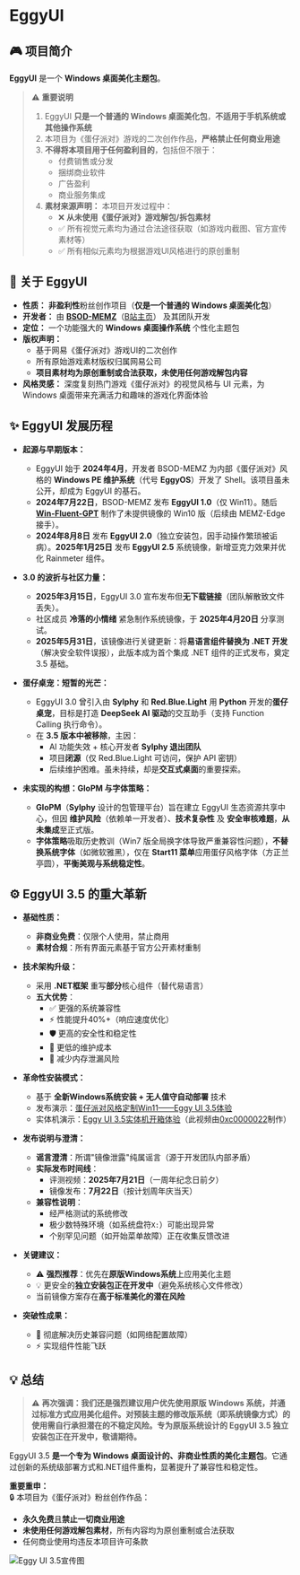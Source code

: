 ﻿# EggyUI

## 🎮 项目简介
**EggyUI** 是一个 **Windows 桌面美化主题包**。

> ⚠️ **重要说明**  
> 1. EggyUI **只是一个普通的 Windows 桌面美化包**，**不适用于手机系统或其他操作系统**  
> 2. 本项目为《蛋仔派对》游戏的二次创作作品，**严格禁止任何商业用途**  
> 3. **不得将本项目用于任何盈利目的**，包括但不限于：
>    - 付费销售或分发
>    - 捆绑商业软件
>    - 广告盈利
>    - 商业服务集成
> 4. **素材来源声明：** 本项目开发过程中：
>    - ❌ **从未使用《蛋仔派对》游戏解包/拆包素材**
>    - ✅ 所有视觉元素均为通过合法途径获取（如游戏内截图、官方宣传素材等）
>    - ✅ 所有相似元素均为根据游戏UI风格进行的原创重制

## 🌟 关于 EggyUI
*   **性质：** **非盈利性**粉丝创作项目（**仅是一个普通的 Windows 桌面美化包**）
*   **开发者：** 由 [**BSOD-MEMZ**](https://github.com/BSOD-MEMZ)（[B站主页](https://space.bilibili.com/1975308950)） 及其团队开发
*   **定位：** 一个功能强大的 **Windows 桌面操作系统** 个性化主题包
*   **版权声明：** 
    - 基于网易《蛋仔派对》游戏UI的二次创作
    - 所有原始游戏素材版权归属网易公司
    - **项目素材均为原创重制或合法获取，未使用任何游戏解包内容**
*   **风格灵感：** 深度复刻热门游戏《蛋仔派对》的视觉风格与 UI 元素，为 Windows 桌面带来充满活力和趣味的游戏化界面体验

## ✨ EggyUI 发展历程 

*   **起源与早期版本：**
    *   EggyUI 始于 **2024年4月**，开发者 BSOD-MEMZ 为内部《蛋仔派对》风格的 **Windows PE 维护系统**（代号 **EggyOS**）开发了 Shell。该项目虽未公开，却成为 EggyUI 的基石。
    *   **2024年7月22日**，BSOD-MEMZ 发布 **EggyUI 1.0**（仅 Win11）。随后 **[Win-Fluent-GPT](https://space.bilibili.com/1326423111)** 制作了未提供镜像的 Win10 版（后续由 MEMZ-Edge 接手）。
    *   **2024年8月8日** 发布 **EggyUI 2.0**（独立安装包，因手动操作繁琐被诟病）。**2025年1月25日** 发布 **EggyUI 2.5** 系统镜像，新增亚克力效果并优化 Rainmeter 组件。

*   **3.0 的波折与社区力量：**
    *   **2025年3月15日**，EggyUI 3.0 宣布发布但**无下载链接**（团队解散致文件丢失）。
    *   社区成员 **冷落的小情绪** 紧急制作系统镜像，于 **2025年4月20日** 分享测试。
    *   **2025年5月31日**，该镜像进行关键更新：将**易语言组件替换为 .NET 开发**（解决安全软件误报），此版本成为首个集成 .NET 组件的正式发布，奠定 3.5 基础。

*   **蛋仔桌宠：短暂的光芒：**
    *   EggyUI 3.0 曾引入由 **Sylphy** 和 **Red.Blue.Light** 用 **Python** 开发的**蛋仔桌宠**，目标是打造 **DeepSeek AI 驱动**的交互助手（支持 Function Calling 执行命令）。
    *   在 **3.5 版本中被移除**，主因：  
        *   AI 功能失效 + 核心开发者 **Sylphy 退出团队**  
        *   项目**闭源**（仅 Red.Blue.Light 可访问，保护 API 密钥）  
        *   后续维护困难。虽未持续，却是**交互式桌面**的重要探索。

*   **未实现的构想：GloPM 与字体策略：**
    *   **GloPM**（**Sylphy** 设计的包管理平台）旨在建立 EggyUI 生态资源共享中心，但因 **维护风险**（依赖单一开发者）、**技术复杂性** 及 **安全审核难题**，**从未集成**至正式版。
    *   **字体策略**吸取历史教训（Win7 版全局换字体导致严重兼容性问题），**不替换系统字体**（如微软雅黑），仅在 **Start11 菜单**应用蛋仔风格字体（方正兰亭圆），**平衡美观与系统稳定性**。

## ⚙️ EggyUI 3.5 的重大革新

*   **基础性质：**
    *   **非商业免费**：仅限个人使用，禁止商用
    *   **素材合规**：所有界面元素基于官方公开素材重制

*   **技术架构升级：**
    *   采用 **.NET框架** 重写**部分**核心组件（替代易语言）
    *   **五大优势**：
        - ✅ 更强的系统兼容性
        - ⚡ 性能提升40%+（响应速度优化）
        - 🛡️ 更高的安全性和稳定性
        - 🔧 更低的维护成本
        - 💾 减少内存泄漏风险

*   **革命性安装模式：**
    *   基于 **全新Windows系统安装 + 无人值守自动部署** 技术
    *   发布演示：[蛋仔派对风格定制Win11——Eggy UI 3.5体验](https://www.bilibili.com/video/BV1kbgGz7Em1)
    *   实体机演示：[Eggy UI 3.5实体机开箱体验](https://www.bilibili.com/video/BV13w8nzqE4V)（此视频由[0xc0000022](https://space.bilibili.com/1092500907)制作） 

*   **发布说明与澄清：**
    *   **谣言澄清**：所谓"镜像泄露"纯属谣言（源于开发团队内部矛盾）
    *   **实际发布时间线**：
        - 评测视频：**2025年7月21日**（一周年纪念日前夕）
        - 镜像发布：**7月22日**（按计划周年庆当天）
    *   **兼容性说明**：
        - 经严格测试的系统修改
        - 极少数特殊环境（如系统盘符`X:`）可能出现异常
        - 个别罕见问题（如开始菜单故障）正在收集反馈改进

*   **关键建议：**
    *   ⚠️ **强烈推荐**：优先在**原版Windows系统**上应用美化主题
    *   💡 更安全的**独立安装包正在开发中**（避免系统核心文件修改）
    *   当前镜像方案存在**高于标准美化的潜在风险**

*   **突破性成果：**
    - 🚀 彻底解决历史兼容问题（如网络配置故障）
    - ⚡ 实现组件性能飞跃

## 💡 总结
> ⚠️ **再次强调：我们还是强烈建议用户优先使用原版 Windows 系统，并通过标准方式应用美化组件。对预装主题的修改版系统（即系统镜像方式）的使用需自行承担潜在的不稳定风险。专为原版系统设计的 EggyUI 3.5 独立安装包正在开发中，敬请期待。**

EggyUI 3.5 **是一个专为 Windows 桌面设计的、非商业性质的美化主题包**。它通过创新的系统级部署方式和.NET组件重构，显著提升了兼容性和稳定性。

**重要重申：**  
🔒 本项目为《蛋仔派对》粉丝创作作品：
- **永久免费**且**禁止一切商业用途**
- **未使用任何游戏解包素材**，所有内容均为原创重制或合法获取
- 任何商业使用均违反本项目许可条款

![Eggy UI 3.5宣传图](http://i0.hdslb.com/bfs/new_dyn/24cb54b93b1c9ef3ead8ea2d3ae2d2f31591761987.png "Eggy UI 3.5")